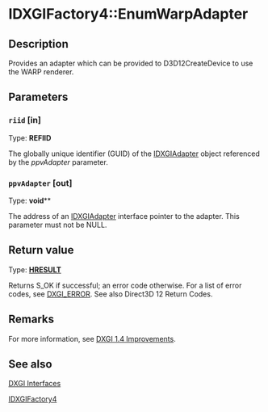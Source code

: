 # IDXGIFactory4::EnumWarpAdapter

## Description

Provides an adapter which can be provided to D3D12CreateDevice to use the WARP renderer.

## Parameters

### `riid` [in]

Type: **REFIID**

The globally unique identifier (GUID) of the [IDXGIAdapter](https://learn.microsoft.com/windows/desktop/api/dxgi/nn-dxgi-idxgiadapter) object referenced by the *ppvAdapter* parameter.

### `ppvAdapter` [out]

Type: **void****

The address of an [IDXGIAdapter](https://learn.microsoft.com/windows/desktop/api/dxgi/nn-dxgi-idxgiadapter) interface pointer to the adapter.
This parameter must not be NULL.

## Return value

Type: **[HRESULT](https://learn.microsoft.com/windows/win32/com/structure-of-com-error-codes)**

Returns S_OK if successful; an error code otherwise.
For a list of error codes, see [DXGI_ERROR](https://learn.microsoft.com/windows/desktop/direct3ddxgi/dxgi-error).
See also Direct3D 12 Return Codes.

## Remarks

For more information, see [DXGI 1.4 Improvements](https://learn.microsoft.com/windows/desktop/direct3ddxgi/dxgi-1-4-improvements).

## See also

[DXGI Interfaces](https://learn.microsoft.com/windows/desktop/direct3ddxgi/d3d10-graphics-reference-dxgi-interfaces)

[IDXGIFactory4](https://learn.microsoft.com/windows/desktop/api/dxgi1_4/nn-dxgi1_4-idxgifactory4)